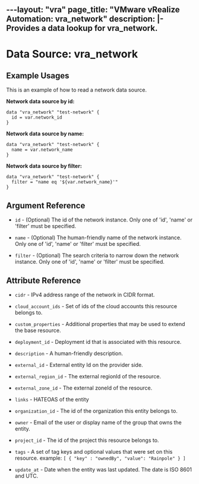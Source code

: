 ---layout: "vra"
page_title: "VMware vRealize Automation: vra_network"
description: |-
  Provides a data lookup for vra_network.
---

# Data Source: vra_network
## Example Usages

This is an example of how to read a network data source.

**Network data source by id:**

```hcl
data "vra_network" "test-network" {
  id = var.network_id
}
```

**Network data source by name:**

```hcl
data "vra_network" "test-network" {
  name = var.network_name
}
```

**Network data source by filter:**

```hcl
data "vra_network" "test-network" {
  filter = "name eq '${var.network_name}'"
}
```

## Argument Reference

* `id` - (Optional) The id of the network instance. Only one of 'id', 'name' or 'filter' must be specified.

* `name` - (Optional) The human-friendly name of the network instance. Only one of 'id', 'name' or 'filter' must be specified.

* `filter` - (Optional) The search criteria to narrow down the network instance. Only one of 'id', 'name' or 'filter' must be specified.

## Attribute Reference

* `cidr` - IPv4 address range of the network in CIDR format.

* `cloud_account_ids` - Set of ids of the cloud accounts this resource belongs to.

* `custom_properties` - Additional properties that may be used to extend the base resource.

* `deployment_id` - Deployment id that is associated with this resource.

* `description` - A human-friendly description.

* `external_id` - External entity Id on the provider side.

* `external_region_id` - The external regionId of the resource.

* `external_zone_id` - The external zoneId of the resource.

* `links` - HATEOAS of the entity

* `organization_id` - The id of the organization this entity belongs to.

* `owner` - Email of the user or display name of the group that owns the entity.

* `project_id` - The id of the project this resource belongs to.

* `tags` - A set of tag keys and optional values that were set on this resource.
           example: `[ { "key" : "ownedBy", "value": "Rainpole" } ]`

* `update_at` - Date when the entity was last updated. The date is ISO 8601 and UTC.
